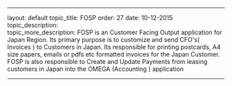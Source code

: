 ---

layout: default
topic_title: FOSP
order: 27
date: 10-12-2015
topic_description:   
topic_more_description: FOSP is an Customer Facing Output application for Japan Region. Its primary purpose is to customize and send CFO's( Invoices ) to Customers in Japan. Its responsible for printing postcards, A4 size papers, emails or pdfs etc formatted invoices for the Japan Customer. FOSP is also responsible to Create and Update Payments from leasing customers in Japan into the OMEGA (Accounting ) application


---